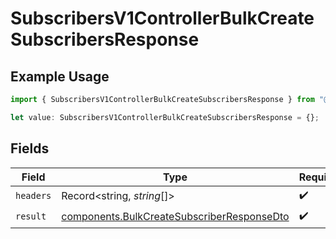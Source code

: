 # SubscribersV1ControllerBulkCreateSubscribersResponse

## Example Usage

```typescript
import { SubscribersV1ControllerBulkCreateSubscribersResponse } from "@novu/api/models/operations";

let value: SubscribersV1ControllerBulkCreateSubscribersResponse = {};
```

## Fields

| Field                                                                                                    | Type                                                                                                     | Required                                                                                                 | Description                                                                                              |
| -------------------------------------------------------------------------------------------------------- | -------------------------------------------------------------------------------------------------------- | -------------------------------------------------------------------------------------------------------- | -------------------------------------------------------------------------------------------------------- |
| `headers`                                                                                                | Record<string, *string*[]>                                                                               | :heavy_check_mark:                                                                                       | N/A                                                                                                      |
| `result`                                                                                                 | [components.BulkCreateSubscriberResponseDto](../../models/components/bulkcreatesubscriberresponsedto.md) | :heavy_check_mark:                                                                                       | N/A                                                                                                      |